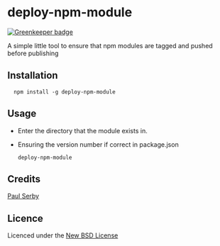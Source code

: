 # deploy-npm-module

[![Greenkeeper badge](https://badges.greenkeeper.io/serby/deploy-npm-module.svg)](https://greenkeeper.io/)

A simple little tool to ensure that npm modules are tagged and pushed before publishing

## Installation

      npm install -g deploy-npm-module

## Usage

* Enter the directory that the module exists in.
* Ensuring the version number if correct in package.json

      deploy-npm-module

## Credits
[Paul Serby](https://github.com/serby/)

## Licence
Licenced under the [New BSD License](http://opensource.org/licenses/bsd-license.php)
